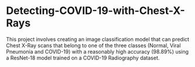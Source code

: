 # Detecting-COVID-19-with-Chest-X-Rays

This project involves creating an image classification model that can predict Chest X-Ray scans that belong to one of the three classes (Normal, Viral Pneumonia and COVID-19) with a reasonably high accuracy (98.89%) using a ResNet-18 model trained on a COVID-19 Radiography dataset.
